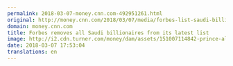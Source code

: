 ```yaml
---
permalink: 2018-03-07-money.cnn.com-492951261.html
original: http://money.cnn.com/2018/03/07/media/forbes-list-saudi-billionaires/index.html
domain: money.cnn.com
title: Forbes removes all Saudi billionaires from its latest list
image: http://i2.cdn.turner.com/money/dam/assets/151007114842-prince-alwaleed-bin-talal-780x439.jpg
date: 2018-03-07 17:53:04
translations: en
---
```


